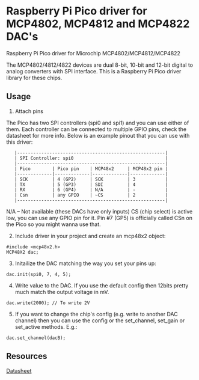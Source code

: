 # Raspberry Pi Pico driver for MCP4802, MCP4812 and MCP4822 DAC's

Raspberry Pi Pico driver for Microchip MCP4802/MCP4812/MCP4822

The MCP4802/4812/4822 devices are dual 8-bit, 10-bit and 12-bit digital to
analog converters with SPI interface. This is a Raspberry Pi Pico driver library 
for these chips.


## Usage

1. Attach pins

The Pico has two SPI controllers (spi0 and spi1) and you can use either of 
them. Each controller can be connected to multiple GPIO pins, check the 
datasheet for more info. Below is an example pinout that you can use with 
this driver:

```
   |-------------------------------------------------------|
   | SPI Controller: spi0                                  |
   |-------------------------------------------------------|
   | Pico        | Pico pin    | MCP48x2     | MCP48x2 pin |
   |-------------|-------------|-------------|-------------|
   | SCK         | 4 (GP2)     | SCK         | 3           |
   | TX          | 5 (GP3)     | SDI         | 4           |
   | RX          | 6 (GP4)     | N/A         | -           |
   | Csn         | any GPIO    | ~CS         | 2           |
   |-------------------------------------------------------|
```

N/A – Not available (these DACs have only inputs)
CS (chip select) is active low, you can use any GPIO pin for it. Pin #7 
(GP5) is officially called CSn on the Pico so you might wanna use that.

2. Include driver in your project and create an mcp48x2 object:

```
#include <mcp48x2.h>
MCP48X2 dac;
```

3. Initailize the DAC matching the way you set your pins up:

```
dac.init(spi0, 7, 4, 5);
```

4. Write value to the DAC. If you use the default config then 12bits pretty much 
match the output voltage in mV.

```
dac.write(2000); // To write 2V
```

5. If you want to change the chip's config (e.g. write to another DAC channel) 
then you can use the config or the set_channel, set_gain or set_active methods. 
E.g.:

```
dac.set_channel(dacB);
```

## Resources
[Datasheet](https://ww1.microchip.com/downloads/en/DeviceDoc/20002249B.pdf)

